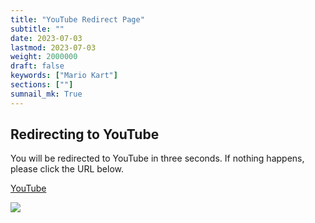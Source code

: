 ```yaml
---
title: "YouTube Redirect Page"
subtitle: ""
date: 2023-07-03
lastmod: 2023-07-03
weight: 2000000
draft: false
keywords: ["Mario Kart"]
sections: [""]
sumnail_mk: True
---
```


## Redirecting to YouTube

<div class="googlemap-if">
<p>You will be redirected to YouTube in three seconds. If nothing happens, please click the URL below.</p>
<p><a href="https://www.youtube.com/@nanjakorewa">YouTube</a></p>
</div>

<div class="googlemap-if">
<p><a href="https://www.youtube.com/@nanjakorewa"><img src="/web/youtube/OP-MKnora.jpg"></a></p>
</div>

